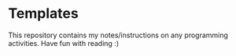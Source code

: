 # Templates
This repository contains my notes/instructions on any programming activities. Have fun with reading :)
